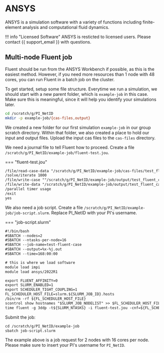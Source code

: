 # ANSYS

ANSYS is a simulation software with a variety of functions including finite-element analysis and computational fluid dynamics.

!!! info "Licensed Software"
    ANSYS is resticted to licensed users. Please contact {{ support_email }} with questions.

## Multi-node Fluent job

Fluent should be run from the ANSYS Workbench if possible, as this is the easiest method. However, if you need more resources than 1 node with 48 cores, you can run Fluent in a batch job on the cluster.

To get started, setup some file structure. Everytime we run a simulation, we should start with a new parent folder, which is `example-job` in this case. Make sure this is meaningful, since it will help you identify your simulations later.

```bash
cd /scratch/g/PI_NetID
mkdir -p example-job/{cas-files,output}
```

We created a new folder for our first simulation `example-job` in our group scratch directory. Within that folder, we also created a place to hold our input and output files. Upload the input cas files to the `cas-files` directory.

We need a journal file to tell Fluent how to proceed. Create a file `/scratch/g/PI_NetID/example-job/fluent-test.jou`.

=== "fluent-test.jou"

```txt
/file/read-case-data "/scratch/g/PI_NetID/example-job/cas-files/test_fluent_case"
/solve/iterate 1000
/file/write-case ""/scratch/g/PI_NetID/example-job/output/test_fluent_case.cas"
/file/write-data "/scratch/g/PI_NetID/example-job/output/test_fluent_case.data"
/parallel timer usage
/exit
yes
```

We also need a job script. Create a file `/scratch/g/PI_NetID/example-job/job-script.slurm`. Replace PI_NetID with your PI's username.

=== "job-script.slurm"

```txt
#!/bin/bash
#SBATCH --nodes=2
#SBATCH --ntasks-per-node=16
#SBATCH --job-name=test-fluent-case
#SBATCH --output=%x-%j.out
#SBATCH --time=168:00:00

# this is where we load software
module load impi
module load ansys/2022R1

export FLUENT_AFFINITY=0                             
export SLURM_ENABLED=1                               
export SCHEDULER_TIGHT_COUPLING=1                    
FL_SCHEDULER_HOST_FILE=slurm.${SLURM_JOB_ID}.hosts  
/bin/rm -rf ${FL_SCHEDULER_HOST_FILE}               
scontrol show hostnames "$SLURM_JOB_NODELIST" >> $FL_SCHEDULER_HOST_FILE 
time fluent -g 3ddp -t${SLURM_NTASKS} -i fluent-test.jou -cnf=${FL_SCHEDULER_HOST_FILE}
```

Submit the job:

```bash
cd /scratch/g/PI_NetID/example-job
sbatch job-script.slurm
```

The example above is a job request for 2 nodes with 16 cores per node. Please make sure to insert your PI's username for `PI_NetID`.
